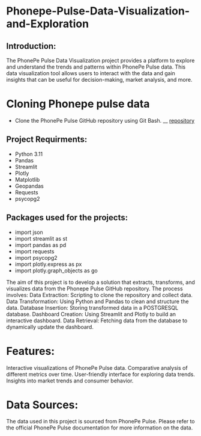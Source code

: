 # Phonepe-Pulse-Data-Visualization-and-Exploration
## Introduction:
The PhonePe Pulse Data Visualization project provides a platform to explore and understand the trends and patterns within PhonePe Pulse data. This data visualization tool allows users to interact with the data and gain insights that can be useful for decision-making, market analysis, and more.

# Cloning Phonepe pulse data
+ Clone the PhonePe Pulse GitHub repository using Git Bash. __ [repository](https://github.com/PhonePe/pulse#readme)
  
## Project Requirments:
+ Python 3.11
+ Pandas
+ Streamlit
+ Plotly
+ Matplotlib
+ Geopandas
+ Requests
+ psycopg2

## Packages used for the projects:
+ import json
+ import streamlit as st
+ import pandas as pd
+ import requests
+ import psycopg2
+ import plotly.express as px
+ import plotly.graph_objects as go

The aim of this project is to develop a solution that extracts, transforms, and visualizes data from the Phonepe Pulse GitHub repository. The process involves:
Data Extraction: Scripting to clone the repository and collect data.
Data Transformation: Using Python and Pandas to clean and structure the data.
Database Insertion: Storing transformed data in a POSTGRESQL database.
Dashboard Creation: Using Streamlit and Plotly to build an interactive dashboard.
Data Retrieval: Fetching data from the database to dynamically update the dashboard.
# Features:
Interactive visualizations of PhonePe Pulse data.
Comparative analysis of different metrics over time.
User-friendly interface for exploring data trends.
Insights into market trends and consumer behavior.

# Data Sources:
The data used in this project is sourced from PhonePe Pulse. Please refer to the official PhonePe Pulse documentation for more information on the data.
